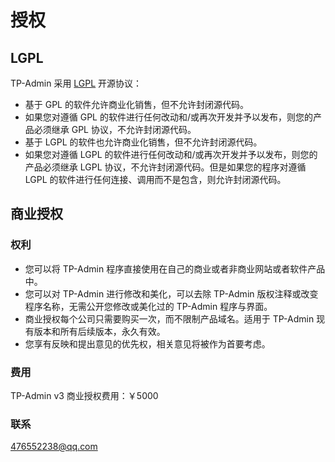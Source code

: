 #   授权

##  LGPL

TP-Admin 采用 [LGPL](http://www.gnu.org/licenses/lgpl-2.1.html) 开源协议：

*   基于 GPL 的软件允许商业化销售，但不允许封闭源代码。
*   如果您对遵循 GPL 的软件进行任何改动和/或再次开发并予以发布，则您的产品必须继承 GPL 协议，不允许封闭源代码。
*   基于 LGPL 的软件也允许商业化销售，但不允许封闭源代码。
*   如果您对遵循 LGPL 的软件进行任何改动和/或再次开发并予以发布，则您的产品必须继承 LGPL 协议，不允许封闭源代码。但是如果您的程序对遵循 LGPL 的软件进行任何连接、调用而不是包含，则允许封闭源代码。

##  商业授权

### 权利

*   您可以将 TP-Admin 程序直接使用在自己的商业或者非商业网站或者软件产品中。
*   您可以对 TP-Admin 进行修改和美化，可以去除 TP-Admin 版权注释或改变程序名称，无需公开您修改或美化过的 TP-Admin 程序与界面。
*   商业授权每个公司只需要购买一次，而不限制产品域名。适用于 TP-Admin 现有版本和所有后续版本，永久有效。
*   您享有反映和提出意见的优先权，相关意见将被作为首要考虑。

### 费用

TP-Admin v3 商业授权费用：￥5000

### 联系

<476552238@qq.com>
